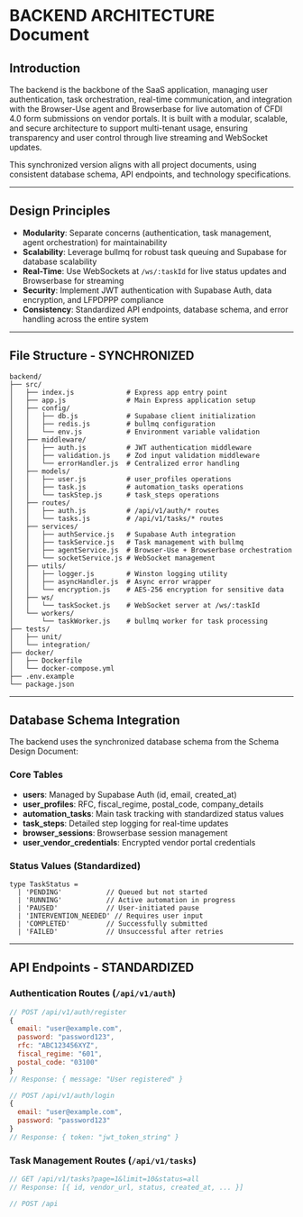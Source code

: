 # BACKEND ARCHITECTURE Document

## **Introduction**

The backend is the backbone of the SaaS application, managing user authentication, task orchestration, real-time communication, and integration with the Browser-Use agent and Browserbase for live automation of CFDI 4.0 form submissions on vendor portals. It is built with a modular, scalable, and secure architecture to support multi-tenant usage, ensuring transparency and user control through live streaming and WebSocket updates.

This synchronized version aligns with all project documents, using consistent database schema, API endpoints, and technology specifications.

---

## **Design Principles**

- **Modularity**: Separate concerns (authentication, task management, agent orchestration) for maintainability
- **Scalability**: Leverage bullmq for robust task queuing and Supabase for database scalability
- **Real-Time**: Use WebSockets at `/ws/:taskId` for live status updates and Browserbase for streaming
- **Security**: Implement JWT authentication with Supabase Auth, data encryption, and LFPDPPP compliance
- **Consistency**: Standardized API endpoints, database schema, and error handling across the entire system

---

## **File Structure - SYNCHRONIZED**

```
backend/
├── src/
│   ├── index.js             # Express app entry point
│   ├── app.js               # Main Express application setup
│   ├── config/
│   │   ├── db.js            # Supabase client initialization
│   │   ├── redis.js         # bullmq configuration
│   │   └── env.js           # Environment variable validation
│   ├── middleware/
│   │   ├── auth.js          # JWT authentication middleware
│   │   ├── validation.js    # Zod input validation middleware
│   │   └── errorHandler.js  # Centralized error handling
│   ├── models/
│   │   ├── user.js          # user_profiles operations
│   │   ├── task.js          # automation_tasks operations
│   │   └── taskStep.js      # task_steps operations
│   ├── routes/
│   │   ├── auth.js          # /api/v1/auth/* routes
│   │   └── tasks.js         # /api/v1/tasks/* routes
│   ├── services/
│   │   ├── authService.js   # Supabase Auth integration
│   │   ├── taskService.js   # Task management with bullmq
│   │   ├── agentService.js  # Browser-Use + Browserbase orchestration
│   │   └── socketService.js # WebSocket management
│   ├── utils/
│   │   ├── logger.js        # Winston logging utility
│   │   ├── asyncHandler.js  # Async error wrapper
│   │   └── encryption.js    # AES-256 encryption for sensitive data
│   ├── ws/
│   │   └── taskSocket.js    # WebSocket server at /ws/:taskId
│   └── workers/
│       └── taskWorker.js    # bullmq worker for task processing
├── tests/
│   ├── unit/
│   └── integration/
├── docker/
│   ├── Dockerfile
│   └── docker-compose.yml
├── .env.example
└── package.json

```

---

## **Database Schema Integration**

The backend uses the synchronized database schema from the Schema Design Document:

### **Core Tables**

- **users**: Managed by Supabase Auth (id, email, created_at)
- **user_profiles**: RFC, fiscal_regime, postal_code, company_details
- **automation_tasks**: Main task tracking with standardized status values
- **task_steps**: Detailed step logging for real-time updates
- **browser_sessions**: Browserbase session management
- **user_vendor_credentials**: Encrypted vendor portal credentials

### **Status Values (Standardized)**

```tsx
type TaskStatus =
  | 'PENDING'           // Queued but not started
  | 'RUNNING'           // Active automation in progress
  | 'PAUSED'            // User-initiated pause
  | 'INTERVENTION_NEEDED' // Requires user input
  | 'COMPLETED'         // Successfully submitted
  | 'FAILED'            // Unsuccessful after retries

```

---

## **API Endpoints - STANDARDIZED**

### **Authentication Routes (`/api/v1/auth`)**

```jsx
// POST /api/v1/auth/register
{
  email: "user@example.com",
  password: "password123",
  rfc: "ABC123456XYZ",
  fiscal_regime: "601",
  postal_code: "03100"
}
// Response: { message: "User registered" }

// POST /api/v1/auth/login
{
  email: "user@example.com",
  password: "password123"
}
// Response: { token: "jwt_token_string" }

```

### **Task Management Routes (`/api/v1/tasks`)**

```jsx
// GET /api/v1/tasks?page=1&limit=10&status=all
// Response: [{ id, vendor_url, status, created_at, ... }]

// POST /api

```